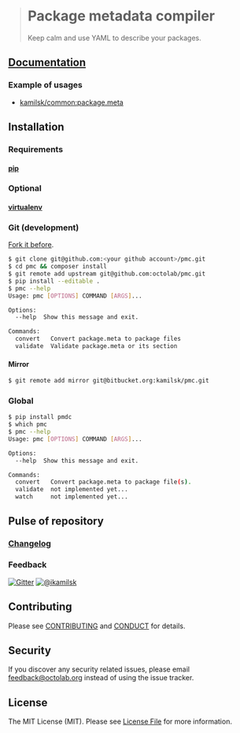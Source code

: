 > # Package metadata compiler
>
> Keep calm and use YAML to describe your packages.

## [Documentation](https://github.com/octolab/pmc/wiki)

### Example of usages

- [kamilsk/common:package.meta](https://github.com/kamilsk/Common/blob/3.x/package.meta)

## Installation

### Requirements

#### [pip](http://pip.readthedocs.io/en/latest/installing/)

### Optional

#### [virtualenv](https://virtualenv.pypa.io/en/stable/installation.html)

### Git (development)

[Fork it before](https://github.com/octolab/pmc/fork).

```bash
$ git clone git@github.com:<your github account>/pmc.git
$ cd pmc && composer install
$ git remote add upstream git@github.com:octolab/pmc.git
$ pip install --editable .
$ pmc --help
Usage: pmc [OPTIONS] COMMAND [ARGS]...

Options:
  --help  Show this message and exit.

Commands:
  convert   Convert package.meta to package files
  validate  Validate package.meta or its section
```

#### Mirror

```bash
$ git remote add mirror git@bitbucket.org:kamilsk/pmc.git
```

### Global

```bash
$ pip install pmdc
$ which pmc
$ pmc --help
Usage: pmc [OPTIONS] COMMAND [ARGS]...

Options:
  --help  Show this message and exit.

Commands:
  convert   Convert package.meta to package file(s).
  validate  not implemented yet...
  watch     not implemented yet...
```

## Pulse of repository

### [Changelog](CHANGELOG.md)

### Feedback

[![Gitter](https://badges.gitter.im/Join%20Chat.svg)](https://gitter.im/octolab/pmc)
[![@ikamilsk](https://img.shields.io/badge/author-%40ikamilsk-blue.svg)](https://twitter.com/ikamilsk)

## Contributing

Please see [CONTRIBUTING](CONTRIBUTING.md) and [CONDUCT](CONDUCT.md) for details.

## Security

If you discover any security related issues, please email feedback@octolab.org instead of using the issue tracker.

## License

The MIT License (MIT). Please see [License File](LICENSE.md) for more information.
